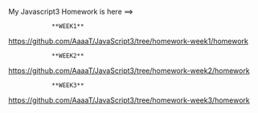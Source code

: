 My Javascript3 Homework is here ==>

                **WEEK1** 
https://github.com/AaaaT/JavaScript3/tree/homework-week1/homework

                **WEEK2** 
https://github.com/AaaaT/JavaScript3/tree/homework-week2/homework

                **WEEK3**
https://github.com/AaaaT/JavaScript3/tree/homework-week3/homework
